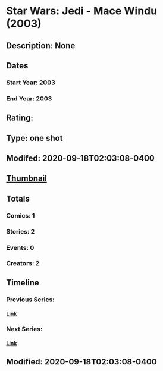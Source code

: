 # Star Wars: Jedi - Mace Windu (2003)
## Description: None
## Dates
### Start Year: 2003
### End Year: 2003
## Rating: 
## Type: one shot
## Modifed: 2020-09-18T02:03:08-0400
## [Thumbnail](http://i.annihil.us/u/prod/marvel/i/mg/3/c0/5a8c80267755b.jpg)
## Totals
### Comics: 1
### Stories: 2
### Events: 0
### Creators: 2
## Timeline
### Previous Series: 
#### [Link]()
### Next Series: 
#### [Link]()
## Modified: 2020-09-18T02:03:08-0400